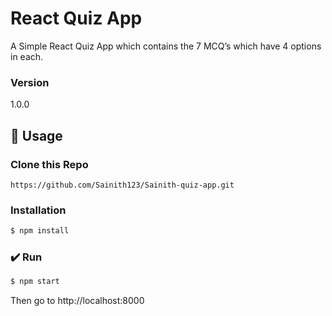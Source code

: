 #  React Quiz App 

A Simple React Quiz App which contains the 7 MCQ’s which have 4 options in each.



### Version
1.0.0

## 📝 Usage

### Clone this Repo
```
https://github.com/Sainith123/Sainith-quiz-app.git
```
### Installation

```sh
$ npm install
```

### ✔️ Run

```sh
$ npm start
```

Then go to http://localhost:8000

